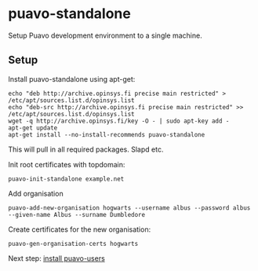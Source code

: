 # puavo-standalone

Setup Puavo development environment to a single machine.

## Setup


Install puavo-standalone using apt-get:

    echo "deb http://archive.opinsys.fi precise main restricted" > /etc/apt/sources.list.d/opinsys.list
    echo "deb-src http://archive.opinsys.fi precise main restricted" >> /etc/apt/sources.list.d/opinsys.list
    wget -q http://archive.opinsys.fi/key -O - | sudo apt-key add -
    apt-get update
    apt-get install --no-install-recommends puavo-standalone

This will pull in all required packages. Slapd etc.

Init root certificates with topdomain:

    puavo-init-standalone example.net

Add organisation

    puavo-add-new-organisation hogwarts --username albus --password albus --given-name Albus --surname Dumbledore

Create certificates for the new organisation:

    puavo-gen-organisation-certs hogwarts

Next step: [install puavo-users](https://github.com/opinsys/puavo-users/blob/master/doc/STANDALONE.md)
